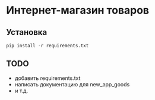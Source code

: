 # Интернет-магазин товаров

## Установка

```angular2html
pip install -r requirements.txt
```

## TODO
* добавить requirements.txt
* написать документацию для new_app_goods
* и т.д.